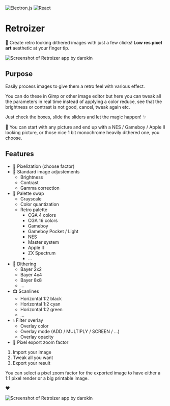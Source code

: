 ![Electron.js](https://img.shields.io/badge/Electron-191970?style=for-the-badge&logo=Electron&logoColor=white)
![React](https://img.shields.io/badge/react-%2320232a.svg?style=for-the-badge&logo=react&logoColor=%2361DAFB)

# Retroizer

:floppy_disk: Create retro looking dithered images with just a few clicks!
**Low res pixel art** aesthetic at your finger tip.

![Screenshot of Retroizer app by darokin](https://darokin.info/github/imgs/retroizer-app_01.jpg)

## Purpose

Easily process images to give them a retro feel with various effect.

You can do these in Gimp or other image editor but here you can tweak all the parameters in real time instead of applying a color reduce, see that the brightness or contrast is not good, cancel, tweak again etc.

Just check the boxes, slide the sliders and let the magic happen! :sparkles:

:art: You can start with any picture and end up with a NES / Gameboy / Apple II looking picture, or those nice 1 bit monochrome heavily dithered one, you choose.

## Features 

- :floppy_disk: Pixelization (choose factor)
- :low_brightness: Standard image adjustements
  - Brightness
  - Contrast
  - Gamma correction
- :art: Palette swap
  - Grayscale
  - Color quantization
  - Retro palette
    - CGA 4 colors
    - CGA 16 colors
    - Gameboy
    - Gameboy Pocket / Light
    - NES
    - Master system
    - Apple II
    - ZX Spectrum
    - ...
- :flower_playing_cards: Dithering
  - Bayer 2x2
  - Bayer 4x4
  - Bayer 8x8
  - ...
- :tv: Scanlines
  - Horizontal 1:2 black
  - Horizontal 1:2 cyan
  - Horizontal 1:2 green
  - ...
- :droplet: Filter overlay
  - Overlay color
  - Overlay mode (ADD / MULTIPLY / SCREEN / ...)
  - Overlay opacity
- :triangular_ruler: Pixel export zoom factor

1. Import your image
2. Tweak all you want
3. Export your result

You can select a pixel zoom factor for the exported image to have either a 1:1 pixel render or a big printable image.

:heart:

![Screenshot of Retroizer app by darokin](https://darokin.info/github/imgs/retroizer-app_02.jpg)
